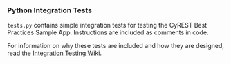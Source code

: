 ### Python Integration Tests

```tests.py``` contains simple integration tests for testing the CyREST Best Practices Sample App. Instructions are included as comments in code.

For information on why these tests are included and how they are designed, read the [Integration Testing Wiki](https://github.com/cytoscape/cytoscape-automation/wiki/App-Developers:-Integration-Testing).
